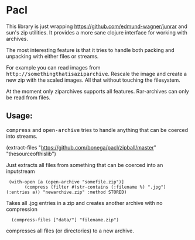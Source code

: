 # Pacl

This library is just wrapping https://github.com/edmund-wagner/junrar and sun's zip utilities.
It provides a more sane clojure interface for working with archives.

The most interesting feature is that it tries to handle both packing
and unpacking with either files or streams.

For example you can read images from
<tt>http://somethingthatisaziparchive</tt>.
Rescale the image and create a new zip with the scaled images.
All that without touching the filesystem.

At the moment only ziparchives supports all features.
Rar-archives can only be read from files.


## Usage:
<tt>compress</tt> and <tt>open-archive</tt> tries to handle anything
that can be coerced into streams.

   (extract-files "https://github.com/bonega/pacl/zipball/master" "thesourceofthislib")

Just extracts all files from something that can be coerced into an inputstream

     (with-open [a (open-archive "somefile.zip")]
           (compress (filter #(str-contains (:filename %) ".jpg") (:entries a)) "newarchive.zip" :method STORED)

Takes all .jpg entries in a zip and creates another archive with no compression

      (compress-files ["data/"] "filename.zip")

compresses all files (or directories) to a new archive.
